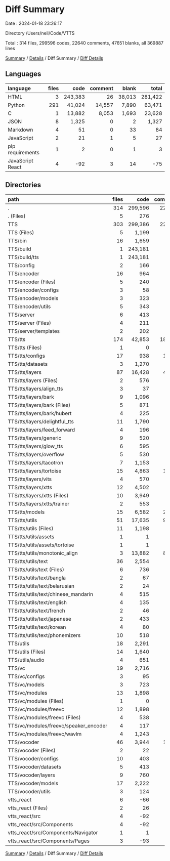 # Diff Summary

Date : 2024-01-18 23:26:17

Directory /Users/neil/Code/VTTS

Total : 314 files,  299596 codes, 22640 comments, 47651 blanks, all 369887 lines

[Summary](results.md) / [Details](details.md) / Diff Summary / [Diff Details](diff-details.md)

## Languages
| language | files | code | comment | blank | total |
| :--- | ---: | ---: | ---: | ---: | ---: |
| HTML | 3 | 243,383 | 26 | 38,013 | 281,422 |
| Python | 291 | 41,024 | 14,557 | 7,890 | 63,471 |
| C | 1 | 13,882 | 8,053 | 1,693 | 23,628 |
| JSON | 8 | 1,325 | 0 | 2 | 1,327 |
| Markdown | 4 | 51 | 0 | 33 | 84 |
| JavaScript | 2 | 21 | 1 | 5 | 27 |
| pip requirements | 1 | 2 | 0 | 1 | 3 |
| JavaScript React | 4 | -92 | 3 | 14 | -75 |

## Directories
| path | files | code | comment | blank | total |
| :--- | ---: | ---: | ---: | ---: | ---: |
| . | 314 | 299,596 | 22,640 | 47,651 | 369,887 |
| . (Files) | 5 | 276 | 1 | 5 | 282 |
| TTS | 303 | 299,386 | 22,636 | 47,632 | 369,654 |
| TTS (Files) | 5 | 1,199 | 225 | 43 | 1,467 |
| TTS/bin | 16 | 1,659 | 314 | 334 | 2,307 |
| TTS/build | 1 | 243,181 | 0 | 37,956 | 281,137 |
| TTS/build/tts | 1 | 243,181 | 0 | 37,956 | 281,137 |
| TTS/config | 2 | 166 | 207 | 32 | 405 |
| TTS/encoder | 16 | 964 | 227 | 264 | 1,455 |
| TTS/encoder (Files) | 5 | 240 | 80 | 78 | 398 |
| TTS/encoder/configs | 3 | 58 | 7 | 22 | 87 |
| TTS/encoder/models | 3 | 323 | 56 | 82 | 461 |
| TTS/encoder/utils | 5 | 343 | 84 | 82 | 509 |
| TTS/server | 6 | 413 | 51 | 113 | 577 |
| TTS/server (Files) | 4 | 211 | 25 | 56 | 292 |
| TTS/server/templates | 2 | 202 | 26 | 57 | 285 |
| TTS/tts | 174 | 42,853 | 18,341 | 7,077 | 68,271 |
| TTS/tts (Files) | 1 | 0 | 0 | 1 | 1 |
| TTS/tts/configs | 17 | 938 | 1,541 | 212 | 2,691 |
| TTS/tts/datasets | 3 | 1,270 | 330 | 212 | 1,812 |
| TTS/tts/layers | 87 | 16,428 | 4,684 | 3,066 | 24,178 |
| TTS/tts/layers (Files) | 2 | 576 | 196 | 120 | 892 |
| TTS/tts/layers/align_tts | 3 | 37 | 6 | 11 | 54 |
| TTS/tts/layers/bark | 9 | 1,096 | 168 | 198 | 1,462 |
| TTS/tts/layers/bark (Files) | 5 | 871 | 138 | 137 | 1,146 |
| TTS/tts/layers/bark/hubert | 4 | 225 | 30 | 61 | 316 |
| TTS/tts/layers/delightful_tts | 11 | 1,790 | 481 | 335 | 2,606 |
| TTS/tts/layers/feed_forward | 4 | 196 | 192 | 47 | 435 |
| TTS/tts/layers/generic | 9 | 520 | 177 | 109 | 806 |
| TTS/tts/layers/glow_tts | 6 | 595 | 361 | 104 | 1,060 |
| TTS/tts/layers/overflow | 5 | 530 | 386 | 125 | 1,041 |
| TTS/tts/layers/tacotron | 7 | 1,153 | 504 | 226 | 1,883 |
| TTS/tts/layers/tortoise | 15 | 4,863 | 1,207 | 889 | 6,959 |
| TTS/tts/layers/vits | 4 | 570 | 185 | 122 | 877 |
| TTS/tts/layers/xtts | 12 | 4,502 | 821 | 780 | 6,103 |
| TTS/tts/layers/xtts (Files) | 10 | 3,949 | 724 | 685 | 5,358 |
| TTS/tts/layers/xtts/trainer | 2 | 553 | 97 | 95 | 745 |
| TTS/tts/models | 15 | 6,582 | 2,362 | 1,099 | 10,043 |
| TTS/tts/utils | 51 | 17,635 | 9,424 | 2,487 | 29,546 |
| TTS/tts/utils (Files) | 11 | 1,198 | 622 | 285 | 2,105 |
| TTS/tts/utils/assets | 1 | 1 | 0 | 0 | 1 |
| TTS/tts/utils/assets/tortoise | 1 | 1 | 0 | 0 | 1 |
| TTS/tts/utils/monotonic_align | 3 | 13,882 | 8,059 | 1,696 | 23,637 |
| TTS/tts/utils/text | 36 | 2,554 | 743 | 506 | 3,803 |
| TTS/tts/utils/text (Files) | 6 | 736 | 316 | 165 | 1,217 |
| TTS/tts/utils/text/bangla | 2 | 67 | 32 | 24 | 123 |
| TTS/tts/utils/text/belarusian | 2 | 24 | 2 | 13 | 39 |
| TTS/tts/utils/text/chinese_mandarin | 4 | 515 | 47 | 25 | 587 |
| TTS/tts/utils/text/english | 4 | 135 | 7 | 32 | 174 |
| TTS/tts/utils/text/french | 2 | 46 | 1 | 3 | 50 |
| TTS/tts/utils/text/japanese | 2 | 433 | 8 | 31 | 472 |
| TTS/tts/utils/text/korean | 4 | 80 | 14 | 22 | 116 |
| TTS/tts/utils/text/phonemizers | 10 | 518 | 316 | 191 | 1,025 |
| TTS/utils | 18 | 2,291 | 989 | 421 | 3,701 |
| TTS/utils (Files) | 14 | 1,640 | 465 | 308 | 2,413 |
| TTS/utils/audio | 4 | 651 | 524 | 113 | 1,288 |
| TTS/vc | 19 | 2,716 | 765 | 546 | 4,027 |
| TTS/vc/configs | 3 | 95 | 314 | 27 | 436 |
| TTS/vc/models | 3 | 723 | 166 | 122 | 1,011 |
| TTS/vc/modules | 13 | 1,898 | 285 | 397 | 2,580 |
| TTS/vc/modules (Files) | 1 | 0 | 0 | 1 | 1 |
| TTS/vc/modules/freevc | 12 | 1,898 | 285 | 396 | 2,579 |
| TTS/vc/modules/freevc (Files) | 4 | 538 | 20 | 122 | 680 |
| TTS/vc/modules/freevc/speaker_encoder | 4 | 117 | 113 | 45 | 275 |
| TTS/vc/modules/freevc/wavlm | 4 | 1,243 | 152 | 229 | 1,624 |
| TTS/vocoder | 46 | 3,944 | 1,517 | 846 | 6,307 |
| TTS/vocoder (Files) | 2 | 22 | 0 | 19 | 41 |
| TTS/vocoder/configs | 10 | 403 | 690 | 95 | 1,188 |
| TTS/vocoder/datasets | 5 | 413 | 56 | 90 | 559 |
| TTS/vocoder/layers | 9 | 760 | 126 | 186 | 1,072 |
| TTS/vocoder/models | 17 | 2,222 | 585 | 411 | 3,218 |
| TTS/vocoder/utils | 3 | 124 | 60 | 45 | 229 |
| vtts_react | 6 | -66 | 3 | 14 | -49 |
| vtts_react (Files) | 2 | 26 | 0 | 0 | 26 |
| vtts_react/src | 4 | -92 | 3 | 14 | -75 |
| vtts_react/src/Components | 4 | -92 | 3 | 14 | -75 |
| vtts_react/src/Components/Navigator | 1 | 1 | 0 | 1 | 2 |
| vtts_react/src/Components/Pages | 3 | -93 | 3 | 13 | -77 |

[Summary](results.md) / [Details](details.md) / Diff Summary / [Diff Details](diff-details.md)